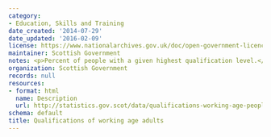 ```yaml
---
category:
- Education, Skills and Training
date_created: '2014-07-29'
date_updated: '2016-02-09'
license: https://www.nationalarchives.gov.uk/doc/open-government-licence/version/3/
maintainer: Scottish Government
notes: <p>Percent of people with a given highest qualification level.</p>
organization: Scottish Government
records: null
resources:
- format: html
  name: Description
  url: http://statistics.gov.scot/data/qualifications-working-age-people
schema: default
title: Qualifications of working age adults
---
```

